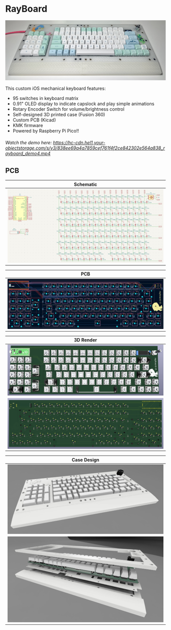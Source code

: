 # RayBoard
![assembled keyboard](/assets/assembled_keyboard.jpg)

This custom iOS mechanical keyboard features:
- 95 switches in keyboard matrix
- 0.91" OLED display to indicate capslock and play simple animations
- Rotary Encoder Switch for volume/brightness control
- Self-designed 3D printed case (Fusion 360)
- Custom PCB (Kicad)
- KMK firmware
- Powered by Raspberry Pi Pico!!

###### Watch the demo here: https://hc-cdn.hel1.your-objectstorage.com/s/v3/838ee69a4a7859cef761f4f2ce842302e564a838_rayboard_demo4.mp4

## PCB
| **Schematic** |
|-----------|
|![schematic](/assets/sch.png)|

| **PCB** |
|-----------|
|![pcb](/assets/pcb.png)|

| **3D Render** |
|-----------|
|![3d_front](/assets/3dFront-2.png)|
|![3d_back](/assets/3dBack.png)|

| **Case Design** |
|-----------|
|![case](/assets/3dcase.jpeg)|
|![case](/assets/3dcase-2.jpeg)|
